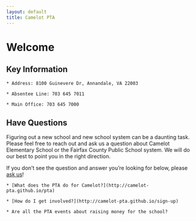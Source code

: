```yaml
---
layout: default
title: Camelot PTA
---
```


# Welcome

## Key Information

    * Address: 8100 Guinevere Dr, Annandale, VA 22003

    * Absentee Line: 703 645 7011

    * Main Office: 703 645 7000

## Have Questions

Figuring out a new school and new school system can be a daunting task. Please feel free to reach out and ask us a question about Camelot Elementary School or the Fairfax County Public School system. We will do our best to point you in the right direction.

If you don’t see the question and answer you’re looking for below, please <a href="mailto:webmaster@camelotpta.org?Subject=Website%20Question">ask us</a>!

    * [What does the PTA do for Camelot?](http://camelot-pta.github.io/pta)

    * [How do I get involved?](http://camelot-pta.github.io/sign-up)

    * Are all the PTA events about raising money for the school?
